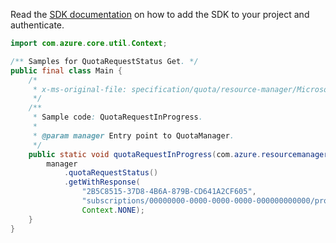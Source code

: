 Read the [SDK documentation](https://github.com/Azure/azure-sdk-for-java/blob/azure-resourcemanager-quota_1.0.0-beta.2/sdk/quota/azure-resourcemanager-quota/README.md) on how to add the SDK to your project and authenticate.

```java
import com.azure.core.util.Context;

/** Samples for QuotaRequestStatus Get. */
public final class Main {
    /*
     * x-ms-original-file: specification/quota/resource-manager/Microsoft.Quota/preview/2021-03-15-preview/examples/getQuotaRequestStatusInProgress.json
     */
    /**
     * Sample code: QuotaRequestInProgress.
     *
     * @param manager Entry point to QuotaManager.
     */
    public static void quotaRequestInProgress(com.azure.resourcemanager.quota.QuotaManager manager) {
        manager
            .quotaRequestStatus()
            .getWithResponse(
                "2B5C8515-37D8-4B6A-879B-CD641A2CF605",
                "subscriptions/00000000-0000-0000-0000-000000000000/providers/Microsoft.Compute/locations/eastus",
                Context.NONE);
    }
}
```

